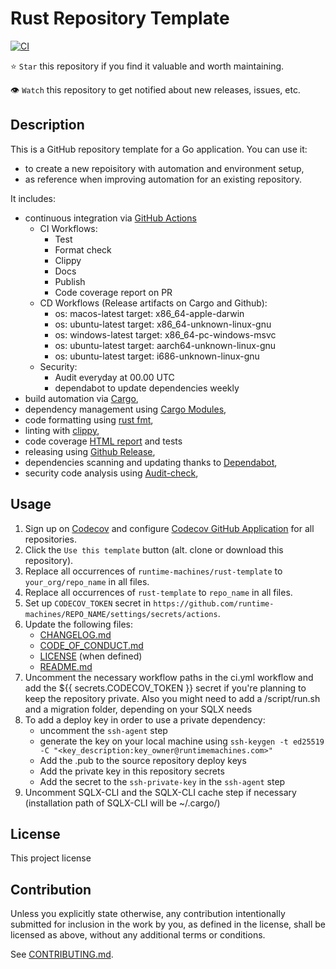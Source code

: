 # Rust Repository Template

[![CI](https://github.com/runtime-machines/rust-template/workflows/CI/badge.svg)](https://github.com/runtime-machines/rust-template/actions)

⭐ `Star` this repository if you find it valuable and worth maintaining.

👁 `Watch` this repository to get notified about new releases, issues, etc.

## Description

This is a GitHub repository template for a Go application.
You can use it:

- to create a new repoisitory with automation and environment setup,
- as reference when improving automation for an existing repository.

It includes:

- continuous integration via [GitHub Actions](https://github.com/features/actions)
  - CI Workflows:
    - Test
    - Format check
    - Clippy
    - Docs
    - Publish
    - Code coverage report on PR
  - CD Workflows (Release artifacts on Cargo and Github):
    - os: macos-latest
      target: x86_64-apple-darwin
    - os: ubuntu-latest
      target: x86_64-unknown-linux-gnu
    - os: windows-latest
      target: x86_64-pc-windows-msvc
    - os: ubuntu-latest
      target: aarch64-unknown-linux-gnu
    - os: ubuntu-latest
      target: i686-unknown-linux-gnu
  - Security:
    - Audit everyday at 00.00 UTC
    - dependabot to update dependencies weekly
- build automation via [Cargo](https://doc.rust-lang.org/cargo/commands/cargo-build.html),
- dependency management using [Cargo Modules](https://doc.rust-lang.org/book/ch07-00-managing-growing-projects-with-packages-crates-and-modules.html),
- code formatting using [rust fmt](https://rust-lang.github.io/rustfmt/),
- linting with [clippy](https://github.com/rust-lang/rust-clippy),
- code coverage [HTML report](https://docs.codecov.com/docs) and tests
- releasing using [Github Release](https://docs.github.com/en/repositories/releasing-projects-on-github/managing-releases-in-a-repository),
- dependencies scanning and updating thanks to [Dependabot](https://dependabot.com),
- security code analysis using [Audit-check](https://github.com/actions-rs/audit-check),

## Usage

1. Sign up on [Codecov](https://codecov.io/) and configure
   [Codecov GitHub Application](https://github.com/apps/codecov) for all repositories.
1. Click the `Use this template` button (alt. clone or download this repository).
1. Replace all occurrences of `runtime-machines/rust-template` to `your_org/repo_name` in all files.
1. Replace all occurrences of `rust-template` to `repo_name` in all files.
1. Set up `CODECOV_TOKEN` secret in `https://github.com/runtime-machines/REPO_NAME/settings/secrets/actions`.
1. Update the following files:
   - [CHANGELOG.md](CHANGELOG.md)
   - [CODE_OF_CONDUCT.md](CODE_OF_CONDUCT.md)
   - [LICENSE](LICENSE) (when defined)
   - [README.md](README.md)
1. Uncomment the necessary workflow paths in the ci.yml workflow and add the ${{ secrets.CODECOV_TOKEN }} secret if you're planning to keep the repository private. Also you might need to add a /script/run.sh and a migration folder, depending on your SQLX needs
1. To add a deploy key in order to use a private dependency:
   - uncomment the `ssh-agent` step
   - generate the key on your local machine using `ssh-keygen -t ed25519 -C "<key_description:key_owner@runtimemachines.com>"`
   - Add the .pub to the source repository deploy keys
   - Add the private key in this repository secrets
   - Add the secret to the `ssh-private-key` in the `ssh-agent` step 
1. Uncomment SQLX-CLI and the SQLX-CLI cache step if necessary (installation path of SQLX-CLI will be ~/.cargo/)

## License

This project license

## Contribution

Unless you explicitly state otherwise, any contribution intentionally submitted
for inclusion in the work by you, as defined in the license, shall be
licensed as above, without any additional terms or conditions.

See [CONTRIBUTING.md](CONTRIBUTING.md).
